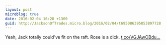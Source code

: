 ```yaml
---
layout: post
microblog: true
date: 2016-02-04 16:28 +1300
guid: http://JacksonOfTrades.micro.blog/2016/02/04/t695086395853897728.html
---
```

Yeah, Jack totally could've fit on the raft. Rose is a dick. 
[t.co/VGJAwOBdu...](https://t.co/VGJAwOBdu1)
